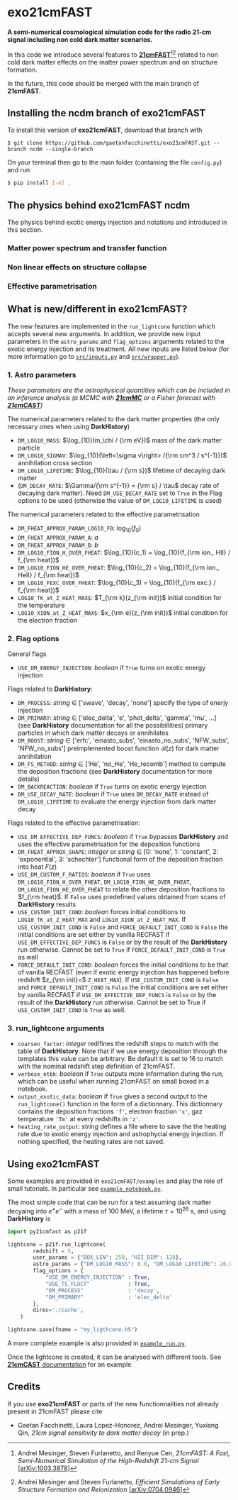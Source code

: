 # exo21cmFAST

**A semi-numerical cosmological simulation code for the radio 21-cm signal including non cold dark matter scenarios.**

In this code we introduce several features to [**21cmFAST**](https://github.com/21cmfast/21cmFAST)[^1][^2] related to non cold dark matter effects on the matter power spectrum and on structure formation.

In the future, this code should be merged with the main branch of **21cmFAST**.

## Installing the ncdm branch of exo21cmFAST

To install this version of **exo21cmFAST**, download that branch with
```
$ git clone https://github.com/gaetanfacchinetti/exo21cmFAST.git --branch ncdm --single-branch
```
On your terminal then go to the main folder (containing the file `config.py`) and run

```bash
$ pip install [-e] .
```


## The physics behind exo21cmFAST ncdm

The physics behind exotic energy injection and notations and introduced in this section.

### Matter power spectrum and transfer function

### Non linear effects on structure collapse

### Effective parametrisation
 

## What is new/different in exo21cmFAST?

The new features are implemented in the `run_lightcone` function which accepts several new arguments. In addition, we provide new input parameters in the `astro_params` and `flag_options` arguments related to the exotic energy injection and its treatment. All new inputs are listed below (for more information go to [`src/inputs.py`](https://github.com/gaetanfacchinetti/exo21cmFAST/blob/master/src/py21cmfast/inputs.py) and [`src/wrapper.py`](https://github.com/gaetanfacchinetti/exo21cmFAST/blob/master/src/py21cmfast/wrapper.py)).

### 1. Astro parameters
*These parameters are the *astrophysical* quantities which can be included in an inference analysis (a MCMC with [**21cmMC**](https://github.com/21cmfast/21CMMC) or a Fisher forecast with [**21cmCAST**](https://github.com/gaetanfacchinetti/21cmCAST))*

The numerical parameters related to the dark matter properties (the only necessary ones when using **DarkHistory**)
 - `DM_LOG10_MASS`: $\log_{10}(m_\chi / {\rm eV})$  mass of the dark matter particle
 - `DM_LOG10_SIGMAV`:  $\log_{10}(\left<\sigma v\right> /{\rm cm^3 / s^{-1}})$ annihilation cross section
 - `DM_LOG10_LIFETIME`: $\log_{10}(\tau / {\rm s})$ lifetime of decaying dark matter
 - (`DM_DECAY_RATE`: $\Gamma/{\rm s^{-1}} = {\rm s} / \tau$ decay rate of decaying dark matter). Need `DM_USE_DECAY_RATE` set to `True` in the Flag options to be used (otherwise the value of `DM_LOG10_LIFETIME` is used)

The numerical parameters related to the effective parametrisation

 - `DM_FHEAT_APPROX_PARAM_LOG10_F0`: $\log_{10}(f_0)$
 - `DM_FHEAT_APPROX_PARAM_A`: $a$
 - `DM_FHEAT_APPROX_PARAM_B`: $b$
 - `DM_LOG10_FION_H_OVER_FHEAT`: $\log_{10}(c_1) = \log_{10}(f_{\rm ion., HII} / f_{\rm heat})$
 - `DM_LOG10_FION_HE_OVER_FHEAT`: $\log_{10}(c_2) = \log_{10}(f_{\rm ion., HeII} / f_{\rm heat})$
 - `DM_LOG10_FEXC_OVER_FHEAT`:  $\log_{10}(c_3) = \log_{10}(f_{\rm exc.} / f_{\rm heat})$
 - `LOG10_TK_at_Z_HEAT_MAX$`: $T_{\rm k}(z_{\rm init})$ initial condition for the temperature
 - `LOG10_XION_at_Z_HEAT_MAX$`: $x_{\rm e}(z_{\rm init})$ initial condition for the electron fraction

### 2. Flag options

General flags
- `USE_DM_ENERGY_INJECTION`: *boolean* if `True` turns on exotic energy injection

Flags related to **DarkHistory**:
- `DM_PROCESS`: *string* $\in$ ['swave', 'decay', 'none'] specify the type of enerjy injection
- `DM_PRIMARY`: *string* $\in$ ['elec_delta', 'e', 'phot_delta', 'gamma', 'mu', ...] (see **DarkHistory** documentation for all the possibillities) primary particles in which dark matter decays or annihilates
- `DM_BOOST`: *string* $\in$ ['erfc', 'einasto_subs', 'einasto_no_subs', 'NFW_subs', 'NFW_no_subs'] preimplemented boost function $\mathcal{B}(z)$ for dark matter annihilation
- `DM_FS_METHOD`: *string* $\in$ ['He', 'no_He', 'He_recomb'] method to compute the deposition fractions (see **DarkHistory** documentation for more details)
- `DM_BACKREACTION`: *boolean* if `True` turns on exotic energy injection
- `DM_USE_DECAY_RATE`: *boolean* if `True` uses `DM_DECAY_RATE` instead of `DM_LOG10_LIFETIME` to evaluate the energy injection from dark matter decay
  
Flags related to the effective parametrisation:
- `USE_DM_EFFECTIVE_DEP_FUNCS`: *boolean* if `True` bypasses **DarkHistory** and uses the effective parametrisation for the deposition functions
- `DM_FHEAT_APPROX_SHAPE`: *integer* or *string* $\in$ [0: 'none', 1: 'constant', 2: 'exponential', 3: 'schechter'] functional form of the deposition fraction into heat $F(z)$
- `USE_DM_CUSTOM_F_RATIOS`: *boolean* if `True` uses `DM_LOG10_FION_H_OVER_FHEAT`, `DM_LOG10_FION_HE_OVER_FHEAT`, `DM_LOG10_FION_HE_OVER_FHEAT` to relate the other deposition fractions to $f_{\rm heat}$. If `False` uses predefined values obtained from scans of **DarkHistory** results
- `USE_CUSTOM_INIT_COND`: *boolean* forces initial conditions to `LOG10_TK_at_Z_HEAT_MAX` and `LOG10_XION_at_Z_HEAT_MAX`. If `USE_CUSTOM_INIT_COND` is `False` and `FORCE_DEFAULT_INIT_COND` is `False` the initial conditions are set either by vanilla RECFAST if `USE_DM_EFFECTIVE_DEP_FUNCS` is `False` or by the result of the **DarkHistory** run otherwise. Cannot be set to `True` if `FORCE_DEFAULT_INIT_COND` is `True` as well
- `FORCE_DEFAULT_INIT_COND`: *boolean*  forces the initial conditions to be that of vanilla RECFAST (even if exotic energy injection has happened before redshift $z_{\rm init}=$ `Z_HEAT_MAX`). If `USE_CUSTOM_INIT_COND` is `False` and `FORCE_DEFAULT_INIT_COND` is `False` the initial conditions are set either by vanilla RECFAST if `USE_DM_EFFECTIVE_DEP_FUNCS` is `False` or by the result of the **DarkHistory** run otherwise. Cannot be set to True if `USE_CUSTOM_INIT_COND` is `True` as well.


### 3. run_lightcone arguments

- `coarsen_factor`: *integer* redifines the redshift steps to match with the table of **DarkHistory**. Note that if we use energy deposition through the templates this value can be arbitrary. Be default it is set to 16 to match with the nominal redshift step definition of 21cmFAST.
- `verbose_ntbk`: *boolean* if `True` outputs more information during the run, which can be useful when running 21cmFAST on small boxed in a notebook.
- `output_exotic_data`: *boolean* if `True` gives a second output to the `run_lightcone()` function in the form of a dictionnary. This dictionnary contains the deposition fractions `'f'`, electron fraction `'x'`, gaz temperature `'Tm'` at every redshifts in `'z'`.
- `heating_rate_output`: *string* defines a file where to save the the heating rate due to exotic energy injection and astrophycial energy injection. If nothing specified, the heating rates are not saved.

## Using exo21cmFAST

Some examples are provided in `exo21cmFAST/examples` and play the role of small tutorials. In particular see [`example_notebook.py`](https://github.com/gaetanfacchinetti/exo21cmFAST/blob/master/examples/example_notebook.ipynb). 

The most simple code that can be run for a test assuming dark matter decyaing into $e^+e^-$ with a mass of 100 MeV, a lifetime $\tau = 10^{26}$ s, and using **DarkHistory** is

```python
import py21cmfast as p21f

lightcone = p21f.run_lightcone(
        redshift = 5,
        user_params = {"BOX_LEN": 250, "HII_DIM": 128},
        astro_params = {"DM_LOG10_MASS": 8.0, "DM_LOG10_LIFETIME": 26.0},
        flag_options = {
            "USE_DM_ENERGY_INJECTION" : True,
            "USE_TS_FLUCT"            : True, 
            "DM_PROCESS"              : 'decay',
            "DM_PRIMARY"              : 'elec_delta'    
        },
        direc='./cache', 
    )

lightcone.save(fname = "my_ligthcone.h5")
```

A more complete example is also provided in [`example_run.py`](https://github.com/gaetanfacchinetti/exo21cmFAST/blob/master/examples/example_run.py).

Once the lightcone is created, it can be analysed with different tools. See [**21cmCAST** documentation](https://github.com/gaetanfacchinetti/21cmCAST) for an example.

## Credits

If you use **exo21cmFAST** or parts of the new functionnalities not already present in 21cmFAST please cite 

- Gaetan Facchinetti, Laura Lopez-Honorez, Andrei Mesinger, Yuxiang Qin, *21cm signal sensitivity to dark matter
decay* (in prep.)


[^1]: Andrei Mesinger, Steven Furlanetto, and Renyue Cen, *21cmFAST: A Fast, Semi-Numerical Simulation of the High-Redshift 21-cm Signal* [[arXiv:1003.3878](https://arxiv.org/abs/1003.3878)]

[^2]: Andrei Mesinger and Steven Furlanetto, *Efficient Simulations of Early Structure Formation and Reionization* [[arXiv:0704.0946](https://arxiv.org/abs/0704.0946)]

[^3]: Hongwan Liu, Gregory W. Ridgway, Tracy R. Slatyer, *DarkHistory: A code package for calculating modified cosmic ionization and thermal histories with dark matter and other exotic energy injections* [[arXiv:1904.09296](https://arxiv.org/abs/1904.09296)]

[^4]: Yitian Sun, Tracy R. Slatyer, *Modeling early-universe energy injection with Dense Neural Networks* [[arXiv:2207.06425](https://arxiv.org/abs/2207.06425)]

[^5]: Laura Lopez-Honorez, Olga Mena, Ángeles Moliné, Sergio Palomares-Ruiz, Aaron C. Vincent, *The 21 cm signal and the interplay between dark matter annihilations and astrophysical processes* [[arXiv:1603.06795](https://arxiv.org/abs/1603.06795)]
